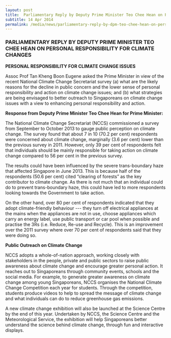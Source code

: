 ```yaml
---
layout: post
title:  Parliamentary Reply by Deputy Prime Minister Teo Chee Hean on Personal Responsibility for Climate Changes
subtitle: 14 Apr 2014
permalink: /media/news/parliamentary-reply-by-dpm-teo-chee-hean-on-personal-responsibility-for-climate-changes
---
```



### PARLIAMENTARY REPLY BY DEPUTY PRIME MINISTER TEO CHEE HEAN ON PERSONAL RESPONSIBILITY FOR CLIMATE CHANGES

**PERSONAL RESPONSIBILITY FOR CLIMATE CHANGE ISSUES**

Assoc Prof Tan Kheng Boon Eugene asked the Prime Minister in view of the recent National Climate Change Secretariat survey (a) what are the likely reasons for the decline in public concern and the lower sense of personal responsibility and action on climate change issues; and (b) what strategies are being envisaged to better outreach to Singaporeans on climate change issues with a view to enhancing personal responsibility and action.

**Response from Deputy Prime Minister Teo Chee Hean for Prime Minister:**

The National Climate Change Secretariat (NCCS) commissioned a survey from September to October 2013 to gauge public perception on climate change. The survey found that about 7 in 10 (70.2 per cent) respondents were concerned about climate change, marginally (3.6 per cent) lower than the previous survey in 2011. However, only 39 per cent of respondents felt that individuals should be mainly responsible for taking action on climate change compared to 56 per cent in the previous survey.

The results could have been influenced by the severe trans-boundary haze that affected Singapore in June 2013. This is because half of the respondents (50.6 per cent) cited “clearing of forests” as the key contributor to climate change. As there is not much that an individual could do to prevent trans-boundary haze, this could have led to more respondents looking towards the Government to take action.

On the other hand, over 80 per cent of respondents indicated that they adopt climate-friendly behaviour --- they turn off electrical appliances at the mains when the appliances are not in use, choose appliances which carry an energy label, use public transport or car pool when possible and practise the 3Rs (i.e. Reduce, Re-use and Recycle). This is an improvement over the 2011 survey where over 70 per cent of respondents said that they were doing so.


**Public Outreach on Climate Change**

NCCS adopts a whole-of-nation approach, working closely with stakeholders in the people, private and public sectors to raise public awareness about climate change and encourage greater personal action. It reaches out to Singaporeans through community events, schools and the social media. For example, to generate greater awareness on climate change among young Singaporeans, NCCS organises the National Climate Change Competition each year for students. Through the competition, students produce videos to help to spread the message of climate change and what individuals can do to reduce greenhouse gas emissions.

A new climate change exhibition will also be launched at the Science Centre by the end of this year. Undertaken by NCCS, the Science Centre and the Meteorological Service, the exhibition will help Singaporeans better understand the science behind climate change, through fun and interactive displays.
